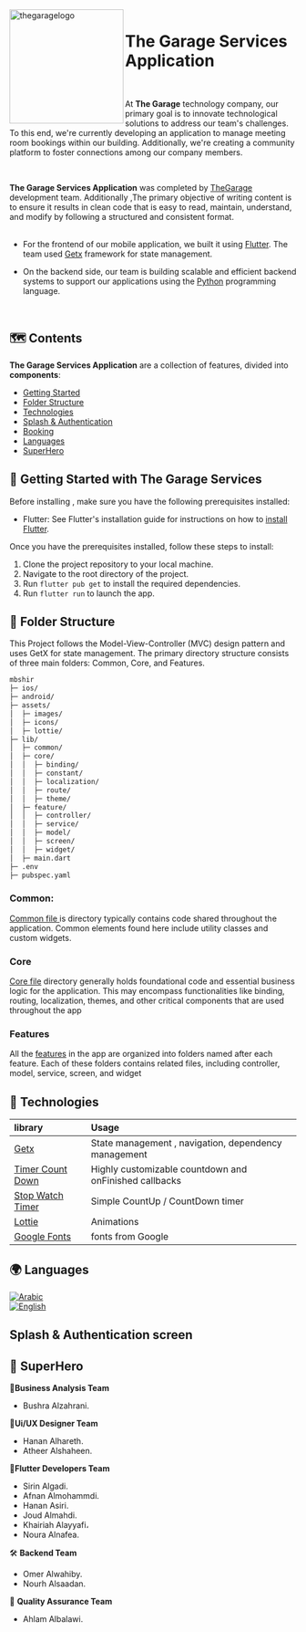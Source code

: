 <img align="left" width="200" height="full" src="https://github.com/afnanalmohd/uploadeImge/assets/53023171/a43b6c06-1ba8-43ed-9e5d-9e8eae93276e" alt="thegaragelogo" >

# The Garage Services Application


<br>

At  **The Garage** technology company, our primary goal is to innovate technological solutions to address our team's challenges. To this end, we're currently developing an application to manage meeting room bookings within our building.
 Additionally, we're creating a community platform to foster connections among our company members.

<br>

**The Garage Services Application** was completed by <a href="https://thegarage.sa">TheGarage</a> development team. Additionally ,The primary objective of writing 
content is to ensure it results in clean code that is easy to read, maintain, understand, and modify by following a structured and consistent format.
<br>
<br>
- For the frontend of our mobile application, we built it using <a href="https://docs.flutter.dev/get-started/install"> Flutter</a>.
The team used <a href="https://pub.dev/packages/get">Getx</a> framework for state management.

- On the backend side, our team is building scalable and efficient backend systems to support our applications using the <a href="https://www.python.org/doc/">Python</a> programming language.





<br>

## 🗺️ Contents

**The Garage Services Application** are a collection of features, divided into **components**:
</b></b>


- [Getting Started](#started)
- [Folder Structure](#folder)
- [Technologies](#technologies)
- [Splash & Authentication](#authentication)
- [Booking](#booking)
- [Languages](#languages) 
- [SuperHero](#team) 




## 🚀  Getting Started  with  The Garage Services <a id="started"></a>

Before installing , make sure you have the following prerequisites installed:

- Flutter: See Flutter's installation guide for instructions on how to <a href="https://docs.flutter.dev/get-started/install">install Flutter</a>.

Once you have the prerequisites installed, follow these steps to install:

1. Clone the project repository to your local machine.
2. Navigate to the root directory of the project.
3. Run `flutter pub get` to install the required dependencies.
4. Run `flutter run` to launch the app.





## 🔎 Folder Structure <a id="folder"></a>

This Project follows the Model-View-Controller (MVC) design pattern and uses GetX for state management. The primary directory structure consists of three main folders: Common, Core, and Features.

```bash
mbshir
├─ ios/
├─ android/
├─ assets/
│  ├─ images/
│  ├─ icons/
│  ├─ lottie/
├─ lib/
│  ├─ common/
│  ├─ core/
│  │  ├─ binding/
│  │  ├─ constant/
│  │  ├─ localization/
│  │  ├─ route/
│  │  ├─ theme/
│  ├─ feature/
│  │  ├─ controller/
│  │  ├─ service/
│  │  ├─ model/
│  │  ├─ screen/
│  │  ├─ widget/
│  ├─ main.dart
├─ .env
├─ pubspec.yaml


```
### Common:

 <a href="https://github.com/The-Garage-Tech-Team/mbshir/tree/ba8951b81e92183d62e80e72675f5c24207888df/lib/common"> Common file </a> is directory typically contains code shared throughout the application. Common elements found here include utility classes and custom widgets.


### Core

 <a href="https://github.com/The-Garage-Tech-Team/mbshir/tree/ba8951b81e92183d62e80e72675f5c24207888df/lib/core">Core file</a> directory generally holds foundational code and essential business logic for the application. This may encompass functionalities like binding, routing, localization, themes, and other critical components that are used throughout the app 


### Features

 All the <a href="https://github.com/The-Garage-Tech-Team/mbshir/tree/main/lib/feature">features</a> in the app are organized into folders named after each feature. Each of these folders contains related files, including controller, model, service, screen, and widget



## 💼 Technologies  <a id="technologies"></a>


| library  |         Usage 
| :-------- | :------------------------- |
| <a href="https://pub.dev/packages/get">Getx</a> |  State management , navigation, dependency management |
| <a href="https://pub.dev/packages/timer_count_down">Timer Count Down</a> | Highly customizable countdown and onFinished callbacks |
| <a href="https://pub.dev/packages/stop_watch_timer">Stop Watch Timer</a> | Simple CountUp / CountDown timer |
| <a href="https://pub.dev/packages/lottie">Lottie</a>| Animations |
| <a href="https://pub.dev/packages/google_fonts">Google Fonts</a>|  fonts from Google|




## 🌍 Languages <a id="languages"></a>

[![Arabic](https://img.shields.io/badge/Language-Arabic-blue?style=for-the-badge)](README.md)
<br>
[![English](https://img.shields.io/badge/Language-English-yellow?style=for-the-badge)](README.md)


## Splash & Authentication screen  <a id="authentication"></a>  
  

## 🚀 SuperHero <a id="team"></a>   

📑**Business Analysis Team** 
  - Bushra Alzahrani.

🎨**Ui/UX Designer Team** 
  - Hanan Alhareth.
  - Atheer Alshaheen.

📱**Flutter Developers Team**
      
 -  Sirin Algadi.
 -  Afnan Almohammdi. 
 -  Hanan Asiri.
 -  Joud Almahdi.
 -  Khairiah Alayyafi،
 -  Noura Alnafea.

🛠️ **Backend Team** 
 -  Omer Alwahiby.
 -  Nourh Alsaadan.

🔦 **Quality Assurance Team**
 -  Ahlam Albalawi.





